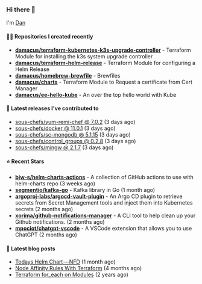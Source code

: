 

### Hi there 👋

I'm [Dan](https://medium.com/@dan.m.webb)

#### 👨‍💻 Repositories I created recently
- **[damacus/terraform-kubernetes-k3s-upgrade-controller](https://github.com/damacus/terraform-kubernetes-k3s-upgrade-controller)** - Terraform Module for installing the k3s system upgrade controller
- **[damacus/terraform-helm-release](https://github.com/damacus/terraform-helm-release)** - Terraform Module for configuring a Helm Release
- **[damacus/homebrew-brewfile](https://github.com/damacus/homebrew-brewfile)** - Brewfiles
- **[damacus/charts](https://github.com/damacus/charts)** - Terraform Module to Request a certificate from Cert Manager
- **[damacus/ee-hello-kube](https://github.com/damacus/ee-hello-kube)** - An over the top hello world with Kube

#### 🚀 Latest releases I've contributed to


- [sous-chefs/yum-remi-chef @ 7.0.2](https://github.com/sous-chefs/yum-remi-chef/releases/tag/7.0.2) (3 days ago)
- [sous-chefs/docker @ 11.0.1](https://github.com/sous-chefs/docker/releases/tag/11.0.1) (3 days ago)
- [sous-chefs/sc-mongodb @ 5.1.15](https://github.com/sous-chefs/sc-mongodb/releases/tag/5.1.15) (3 days ago)
- [sous-chefs/control_groups @ 0.2.8](https://github.com/sous-chefs/control_groups/releases/tag/0.2.8) (3 days ago)
- [sous-chefs/mingw @ 2.1.7](https://github.com/sous-chefs/mingw/releases/tag/2.1.7) (3 days ago)

#### ⭐ Recent Stars


- **[bjw-s/helm-charts-actions](https://github.com/bjw-s/helm-charts-actions)** - A collection of GitHub actions to use with helm-charts repo (3 weeks ago)
- **[segmentio/kafka-go](https://github.com/segmentio/kafka-go)** - Kafka library in Go (1 month ago)
- **[argoproj-labs/argocd-vault-plugin](https://github.com/argoproj-labs/argocd-vault-plugin)** - An Argo CD plugin to retrieve secrets from Secret Management tools and inject them into Kubernetes secrets (2 months ago)
- **[xorima/github-notifications-manager](https://github.com/xorima/github-notifications-manager)** - A CLI tool to help clean up your Github notifications. (2 months ago)
- **[mpociot/chatgpt-vscode](https://github.com/mpociot/chatgpt-vscode)** - A VSCode extension that allows you to use ChatGPT (2 months ago)

#### 📄 Latest blog posts
- [Todays Helm Chart — NFD](https://medium.com/@dan.m.webb/todays-helm-chart-nfd-efe64f156edd?source=rss-bbba9c670f6e------2) (1 month ago)
- [Node Affinity Rules With Terraform](https://awstip.com/node-affinity-rules-with-terraform-a0766e0bb1da?source=rss-bbba9c670f6e------2) (4 months ago)
- [Terraform for_each on Modules](https://medium.com/@dan.m.webb/terraform-for-each-on-modules-bcf17c97e9ff?source=rss-bbba9c670f6e------2) (2 years ago)
